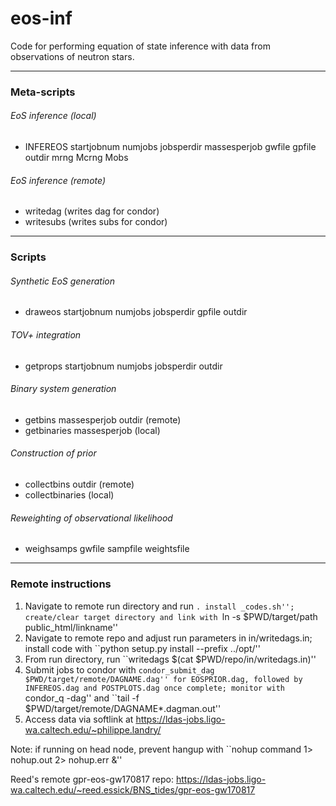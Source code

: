 # eos-inf

Code for performing equation of state inference with data from observations of neutron stars.

---

### Meta-scripts

###### EoS inference (local)

* INFEREOS startjobnum numjobs jobsperdir massesperjob gwfile gpfile outdir mrng Mcrng Mobs

###### EoS inference (remote)

* writedag (writes dag for condor)
* writesubs (writes subs for condor)

---

### Scripts

###### Synthetic EoS generation

* draweos startjobnum numjobs jobsperdir gpfile outdir

###### TOV+ integration

* getprops startjobnum numjobs jobsperdir outdir

###### Binary system generation

* getbins massesperjob outdir (remote)
* getbinaries massesperjob (local)

###### Construction of prior

* collectbins outdir (remote)
* collectbinaries (local)

###### Reweighting of observational likelihood

* weighsamps gwfile sampfile weightsfile

---

### Remote instructions

1. Navigate to remote run directory and run ``. install _codes.sh''; create/clear target directory and link with ``ln -s $PWD/target/path public_html/linkname''
2. Navigate to remote repo and adjust run parameters in in/writedags.in; install code with ``python setup.py install --prefix ../opt/''
3. From run directory, run ``writedags $(cat $PWD/repo/in/writedags.in)''
4. Submit jobs to condor with ``condor_submit_dag $PWD/target/remote/DAGNAME.dag'' for EOSPRIOR.dag, followed by INFEREOS.dag and POSTPLOTS.dag once complete; monitor with ``condor_q -dag'' and ``tail -f $PWD/target/remote/DAGNAME*.dagman.out''
5. Access data via softlink at https://ldas-jobs.ligo-wa.caltech.edu/~philippe.landry/

Note: if running on head node, prevent hangup with ``nohup command 1> nohup.out 2> nohup.err &''

Reed's remote gpr-eos-gw170817 repo: https://ldas-jobs.ligo-wa.caltech.edu/~reed.essick/BNS_tides/gpr-eos-gw170817
